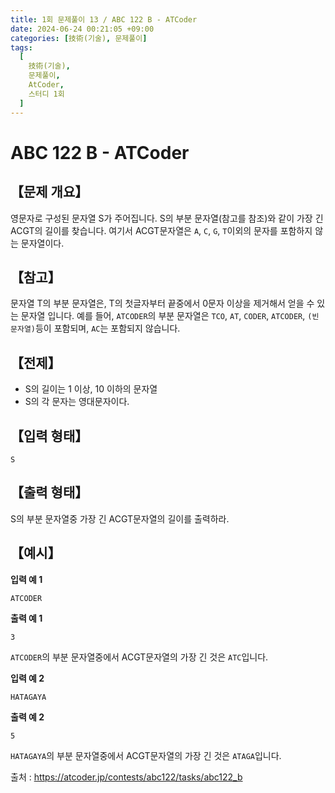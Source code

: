 ```yaml
---
title: 1회 문제풀이 13 / ABC 122 B - ATCoder
date: 2024-06-24 00:21:05 +09:00
categories: [技術(기술), 문제풀이]
tags:
  [
    技術(기술),
    문제풀이,
    AtCoder,
    스터디 1회
  ]
---
```

# ABC 122 B - ATCoder
## 【문제 개요】
영문자로 구성된 문자열 S가 주어집니다. S의 부분 문자열(참고를 참조)와 같이 가장 긴 ACGT의 길이를 찾습니다.
여기서 ACGT문자열은 `A`, `C`, `G`, `T`이외의 문자를 포함하지 않는 문자열이다.

## 【참고】
문자열 T의 부분 문자열은, T의 첫글자부터 끝중에서 0문자 이상을 제거해서 얻을 수 있는 문자열 입니다.
예를 들어, `ATCODER`의 부분 문자열은 `TCO`, `AT`, `CODER`, `ATCODER`, `(빈 문자열)`등이 포함되며, `AC`는 포함되지 않습니다.

## 【전제】
- S의 길이는 1 이상, 10 이하의 문자열
- S의 각 문자는 영대문자이다.

## 【입력 형태】
```
S
```

## 【출력 형태】
S의 부분 문자열중 가장 긴 ACGT문자열의 길이를 출력하라.

## 【예시】

**입력 예 1**

```
ATCODER
```

**출력 예 1**

```
3
```
`ATCODER`의 부분 문자열중에서 ACGT문자열의 가장 긴 것은 `ATC`입니다. 

**입력 예 2**

```
HATAGAYA
```

**출력 예 2**

```
5
```
`HATAGAYA`의 부분 문자열중에서 ACGT문자열의 가장 긴 것은 `ATAGA`입니다.

출처 : <a href="https://atcoder.jp/contests/abc122/tasks/abc122_b">https://atcoder.jp/contests/abc122/tasks/abc122_b</a> 